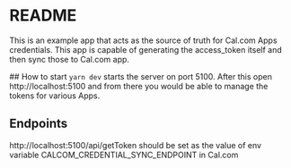 # README

This is an example app that acts as the source of truth for Cal.com Apps credentials. This app is capable of generating the access_token itself and then sync those to Cal.com app.

## How to start
`yarn dev` starts the server on port 5100. After this open http://localhost:5100 and from there you would be able to manage the tokens for various Apps.

## Endpoints
http://localhost:5100/api/getToken should be set as the value of env variable CALCOM_CREDENTIAL_SYNC_ENDPOINT in Cal.com